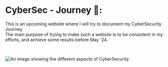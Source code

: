 <h1>
  CyberSec - Journey 💾:
</h1>
<body bgcolor>
  This is an upcoming website where I will try to document my CyberSecurity Journey. <br> 
  The main purpose of trying to make such a website is to be consistent in my efforts, and achieve some results before May '24. <br>
</body>
<p>
  <br>
</p>
<picture>
  <source srcset="https://www.tccd.edu/magazine/assets/images/volume-06/issue-02/cybersecurity/growing-need-social-share.jpg"> 
  <img alt="An image showing the different aspects of CyberSecurity" src="https://www.tccd.edu/magazine/assets/images/volume-06/issue-02/cybersecurity/growing-need-social-share.jpg">
</picture>
